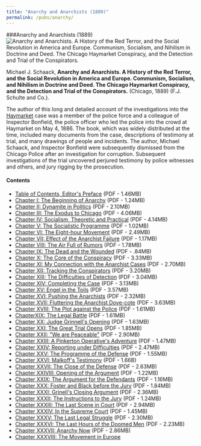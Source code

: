 ```yaml
---
title: "Anarchy and Anarchists (1889)"
permalink: /pubs/anarchy/
---
```


###Anarchy and Anarchists (1889)
![Anarchy and Anarchists. A History of the Red Terror, and the Social Revolution in America and Europe. Communism, Socialism, and Nihilism in Doctrine and Deed. The Chicago Haymarket Conspiracy, and the Detection and Trial of the Conspirators.](/img/pub/anarchy/HaymarketAnarchist.jpg)	

Michael J. Schaack, __Anarchy and Anarchists. A History of the Red Terror, and the Social Revolution in America and Europe. Communism, Socialism, and Nihilism in Doctrine and Deed. The Chicago Haymarket Conspiracy, and the Detection and Trial of the Conspirators.__ (Chicago, 1889) (F.J. Schulte and Co.). 

The author of this long and detailed account of the investigations into the [Haymarket]() case was a member of the police force and a colleague of Inspector Bonfield, the police officer who led the police into the crowd at Haymarket on May 4, 1886. The book, which was widely distributed at the time, included many documents from the case, descriptions of testimony at trial, and many drawings of people and incidents. The author, Michael Schaack, and Inspector Bonfield were subsequently dismissed from the Chicago Police after an investigation for corruption. Subsequent investigations of the trial uncovered perjured testimony by police witnesses and others, and jury rigging by the prosecution.
 	
#### Contents
  * [Table of Contents, Editor's Preface](/docs_fk/homicide/AAA/Anarchy.toc.pdf)
    (PDF - 1.46MB)
  * [Chapter I: The Beginning of Anarchy](/docs_fk/homicide/AAA/Anarchy.01.pdf)
    (PDF - 1.24MB)
  * [Chapter II: Dynamite in Politics](/docs_fk/homicide/AAA/Anarchy.02.pdf)
    (PDF - 2.10MB)
  * [Chapter III: The Exodus to Chicago](/docs_fk/homicide/AAA/Anarchy.03.pdf)
    (PDF - 4.06MB)
  * [Chapter IV: Socialism, Theoretic and Practical](/docs_fk/homicide/AAA/Anarchy.04.pdf)
    (PDF - 4.14MB)
  * [Chapter V: The Socialistic Programme](/docs_fk/homicide/AAA/Anarchy.05.pdf)
    (PDF - 1.02MB)
  * [Chapter VI: The Eight-hour Movement](/docs_fk/homicide/AAA/Anarchy.06.pdf)
    (PDF - 2.49MB)
  * [Chapter VII: Effect of the Anarchist Failure](/docs_fk/homicide/AAA/Anarchy.07.pdf)
    (PDF - 1.17MB)
  * [Chapter VIII: The Air Full of Rumors](/docs_fk/homicide/AAA/Anarchy.08.pdf)
    (PDF - 1.78MB)
  * [Chapter IX: The Dead and the Wounded](/docs_fk/homicide/AAA/Anarchy.09.pdf)
    (PDF - .84MB)
  * [Chapter X: The Core of the Conspiracy](/docs_fk/homicide/AAA/Anarchy.10.pdf)
    (PDF - 3.33MB)
  * [Chapter XI: My Connection with the Anarchist Cases](/docs_fk/homicide/AAA/Anarchy.11.pdf)
    (PDF - 2.70MB)
  * [Chapter XII: Tracking the Conspirators](/docs_fk/homicide/AAA/Anarchy.12.pdf) 
    (PDF - 3.20MB)
  * [Chapter XIII: The Difficulties of Detection](/docs_fk/homicide/AAA/Anarchy.13.pdf) 
    (PDF - 3.04MB)
  * [Chapter XIV: Completing the Case](/docs_fk/homicide/AAA/Anarchy.14.pdf) 
    (PDF - 3.13MB)
  * [Chapter XV: Engel in the Toils](/docs_fk/homicide/AAA/Anarchy.15.pdf)
    (PDF - 3.57MB)
  * [Chapter XVI: Pushing the Anarchists](/docs_fk/homicide/AAA/Anarchy.16.pdf) 
    (PDF - 2.32MB)
  * [Chapter XVII: Fluttering the Anarchist Dove-cote](/docs_fk/homicide/AAA/Anarchy.17.pdf) 
    (PDF - 3.63MB)
  * [Chapter XVIII: The Plot against the Police](/docs_fk/homicide/AAA/Anarchy.18.pdf)
    (PDF - 1.61MB)
  * [ChapterXIX: The Legal Battle](/docs_fk/homicide/AAA/Anarchy.19.pdf)
    (PDF - 1.61MB)
  * [Chapter XX: Judge Grinnell's Opening](/docs_fk/homicide/AAA/Anarchy.20.pdf)
    (PDF - 1.63MB)
  * [Chapter XXI: The Great Trial Opens](/docs_fk/homicide/AAA/Anarchy.21.pdf)
    (PDF - 1.85MB)
  * [Chapter XXII: "We are Peaceable"](/docs_fk/homicide/AAA/Anarchy.22.pdf)
    (PDF - 2.90MB)
  * [Chapter XXIII: A Pinkerton Operative's Adventure](/docs_fk/homicide/AAA/Anarchy.23.pdf)
    (PDF - 1.47MB)
  * [Chapter XXIV: Reporting under Difficulties](/docs_fk/homicide/AAA/Anarchy.24.pdf)
    (PDF - 2.47MB)
  * [Chapter XXV: The Programme of the Defense](/docs_fk/homicide/AAA/Anarchy.25.pdf)
    (PDF - 1.55MB)
  * [Chapter XXVI: Malkoff's Testimony](/docs_fk/homicide/AAA/Anarchy.26.pdf)
    (PDF - 1.66B)
  * [Chapter XXVII: The Close of the Defense](/docs_fk/homicide/AAA/Anarchy.27.pdf)
    (PDF - 2.63MB)
  * [Chapter XXIVIII: Opening of the Argument](/docs_fk/homicide/AAA/Anarchy.28.pdf) 
    (PDF - 1.22MB)
  * [Chapter XXIX: The Argument for the Defendants](/docs_fk/homicide/AAA/Anarchy.29.pdf)
    (PDF - 1.16MB)
  * [Chapter XXX: Foster and Black before the Jury](/docs_fk/homicide/AAA/Anarchy.30.pdf)
    (PDF - 1.84MB)
  * [Chapter XXXI: Grinell's Closing Argument](/docs_fk/homicide/AAA/Anarchy.31.pdf) 
    (PDF - 2.36MB)
  * [Chapter XXXII: The Instructions to the Jury](/docs_fk/homicide/AAA/Anarchy.32.pdf)
    (PDF - 1.24MB)
  * [Chapter XXXIII: The Last Scene in Court](/docs_fk/homicide/AAA/Anarchy.33.pdf)
    (PDF - 2.94MB)
  * [Chapter XXXIV: In the Supreme Court](/docs_fk/homicide/AAA/Anarchy.34.pdf)
    (PDF - 1.45MB)
  * [Chapter XXXV: The Last Legal Struggle](/docs_fk/homicide/AAA/Anarchy.35.pdf)
    (PDF - 2.30MB)
  * [Chapter XXXVI: The Last Hours of the Doomed Men](/docs_fk/homicide/AAA/Anarchy.36.pdf)
    (PDF - 2.23MB)
  * [Chapter XXXVII: Anarchy Now](/docs_fk/homicide/AAA/Anarchy.37.pdf)
    (PDF - 2.86MB)
  * [Chapter XXXVIII: The Movement in Europe](/docs_fk/homicide/AAA/Anarchy.38.pdf)